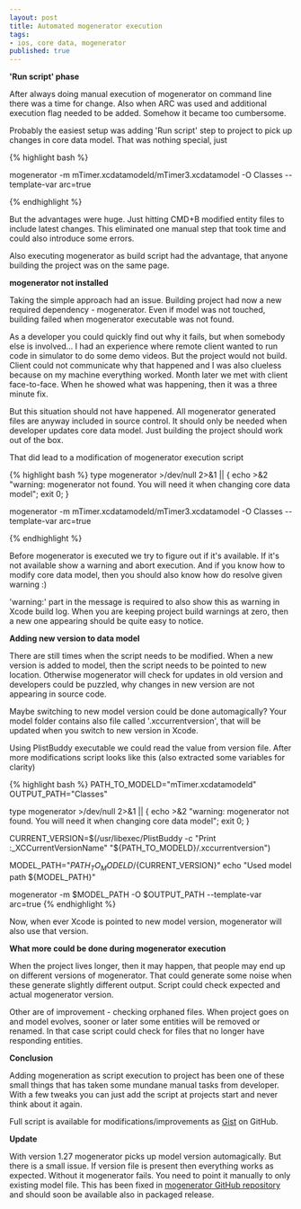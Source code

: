 ```yaml
---
layout: post
title: Automated mogenerator execution
tags:
- ios, core data, mogenerator
published: true
---
```


**'Run script' phase**

After always doing manual execution of mogenerator on command line there was a time for change.
Also when ARC was used and additional execution flag needed to be added. Somehow it became too
cumbersome.

Probably the easiest setup was adding 'Run script' step to project to pick up changes
in core data model. That was nothing special, just

{% highlight bash %}

mogenerator -m mTimer.xcdatamodeld/mTimer3.xcdatamodel -O Classes --template-var arc=true

{% endhighlight %}

But the advantages were huge. Just hitting CMD+B modified entity files to include latest
changes. This eliminated one manual step that took time and could also introduce some errors.

Also executing mogenerator as build script had the advantage, that anyone building the project
was on the same page.

**mogenerator not installed**

Taking the simple approach had an issue. Building project had now a new required dependency - 
mogenerator. Even if model was not touched, building failed when mogenerator executable was
not found. 

As a developer you could quickly find out why it fails, but when somebody else is involved...
I had an experience where remote client wanted to run code in simulator to do some demo videos. 
But the project would not build. Client could not communicate why that happened and I was 
also clueless because on my machine everything worked. Month later we met with client
face-to-face. When he showed what was happening, then it was a three minute fix.

But this situation should not have happened. All mogenerator generated files are anyway
included in source control. It should only be needed when developer updates core data model.
Just building the project should work out of the box.

That did lead to a modification of mogenerator execution script

{% highlight bash %}
type mogenerator >/dev/null 2>&1 || {
    echo >&2 "warning: mogenerator not found. You will need it when changing core data model";
    exit 0;
}

mogenerator -m mTimer.xcdatamodeld/mTimer3.xcdatamodel -O Classes --template-var arc=true

{% endhighlight %}

Before mogenerator is executed we try to figure out if it's available. If it's not available
show a warning and abort execution. And if you know how to modify core data model, then you
should also know how do resolve given warning :)

'warning:' part in the message is required to also show this as warning in Xcode build log.
When you are keeping project build warnings at zero, then a new one appearing should be 
quite easy to notice.

**Adding new version to data model**

There are still times when the script needs to be modified. When a new version is added to
model, then the script needs to be pointed to new location. Otherwise mogenerator will check
for updates in old version and developers could be puzzled, why changes in new version are
not appearing in source code.

Maybe switching to new model version could be done automagically? Your model folder contains
also file called '.xccurrentversion', that will be updated when you switch to new version in
Xcode.

Using PlistBuddy executable we could read the value from version file. After more modifications
script looks like this (also extracted some variables for clarity)

{% highlight bash %}
PATH_TO_MODELD="mTimer.xcdatamodeld"
OUTPUT_PATH="Classes"

type mogenerator >/dev/null 2>&1 || {
    echo >&2 "warning: mogenerator not found. You will need it when changing core data model";
    exit 0;
}

CURRENT_VERSION=$(/usr/libexec/PlistBuddy -c "Print :_XCCurrentVersionName" "${PATH_TO_MODELD}/.xccurrentversion")

MODEL_PATH="${PATH_TO_MODELD}/${CURRENT_VERSION}"
echo "Used model path ${MODEL_PATH}"

mogenerator -m $MODEL_PATH -O $OUTPUT_PATH --template-var arc=true
{% endhighlight %}

Now, when ever Xcode is pointed to new model version, mogenerator will also use that version.

**What more could be done during mogenerator execution**

When the project lives longer, then it may happen, that people may end up on different versions
of mogenerator. That could generate some noise when these generate slightly different output.
Script could check expected and actual mogenerator version.

Other are of improvement - checking orphaned files. When project goes on and model evolves,
sooner or later some entities will be removed or renamed. In that case script could check
for files that no longer have responding entities.

**Conclusion**

Adding mogeneration as script execution to project has been one of these small things that
has taken some mundane manual tasks from developer. With a few tweaks you can just add the
script at projects start and never think about it again.

Full script is available for modifications/improvements as [Gist][1] on GitHub.

**Update**

With version 1.27 mogenerator picks up model version automagically. But there is a small issue.
If version file is present then everything works as expected. Without it mogenerator fails.
You need to point it manually to only existing model file. This has been fixed in 
[mogenerator GitHub repository][2] and should soon be available also in packaged release.

[1]: https://gist.github.com/3597754
[2]: https://github.com/rentzsch/mogenerator